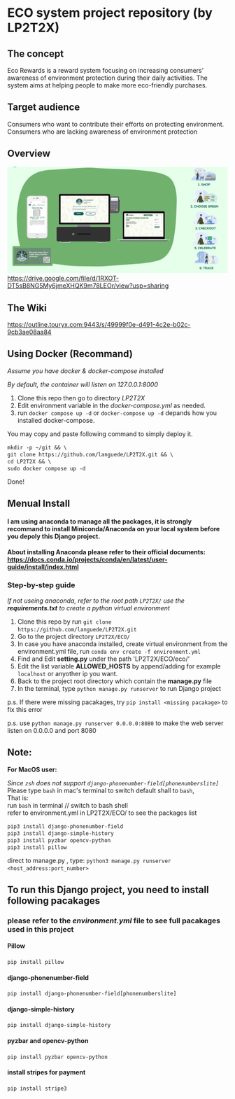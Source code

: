 # ECO system project repository (by LP2T2X)

## The concept
Eco Rewards is a reward system focusing on increasing consumers’ awareness of environment protection during their daily activities. The system aims at helping people to make more eco-friendly purchases.

## Target audience
Consumers who want to contribute their efforts on protecting environment.   
Consumers who are lacking awareness of environment protection

## Overview
![image](/product%20flow.png)
https://drive.google.com/file/d/1RXOT-DT5sB8NG5My6jmeXHQK9m78LEOr/view?usp=sharing

## The Wiki
https://outline.touryx.com:9443/s/49999f0e-d491-4c2e-b02c-9cb3ae08aa84

## Using Docker (Recommand)
*Assume you have docker & docker-compose installed*

*By default, the container will listen on 127.0.0.1:8000*

1. Clone this repo then go to directory *LP2T2X*
2. Edit environment variable in the *docker-compose.yml* as needed.
3. run `docker compose up -d` or `docker-compose up -d` depands how you installed docker-compose.


You may copy and paste following command to simply deploy it.
```
mkdir -p ~/git && \
git clone https://github.com/languede/LP2T2X.git && \
cd LP2T2X && \
sudo docker compose up -d
```
Done!


## Menual Install
#### I am using anaconda to manage all the packages, it is strongly recommand to install Miniconda/Anaconda on your local system before you depoly this Django project.
#### About installing Anaconda please refer to their official documents: https://docs.conda.io/projects/conda/en/latest/user-guide/install/index.html

### Step-by-step guide
*If not useing anaconda, refer to the root path `LP2T2X/`*
*use the **requirements.txt** to create a python virtual environment*
1. Clone this repo by run 
```git clone https://github.com/languede/LP2T2X.git```
3. Go to the project directory 
```LP2T2X/ECO/```
4. In case you have anaconda installed, create virtual environment from the environment.yml file, run ```conda env create -f environment.yml```
5. Find and Edit **setting.py** under the path 'LP2T2X/ECO/eco/'
6. Edit the list variable **ALLOWED_HOSTS** by append/adding for example `localhost` or anyother ip you want.
7. Back to the project root directory which contain the **manage.py** file
8. In the terminal, type `python manage.py runserver` to run Django project


p.s. If there were missing pacakages, try `pip install <missing pacakage>` to fix this error

p.s. use `python manage.py runserver 0.0.0.0:8080` to make the web server listen on 0.0.0.0 and port 8080

## Note:
**For MacOS user:**  

*Since `zsh` does not support  `django-phonenumber-field[phonenumberslite]`*
Please type `bash` in mac's terminal to switch default shall to `bash`,  
That is:   
run `bash` in terminal // switch to bash shell  
refer to environment.yml in LP2T2X/ECO/ to see the packages list
```
pip3 install django-phonenumber-field
pip3 install django-simple-history
pip3 install pyzbar opencv-python
pip3 install pillow
```
direct to manage.py , type: `python3 manage.py runserver <host_address:port_number>`

## To run this Django project, you need to install following pacakages
### please refer to the *environment.yml* file to see full pacakages used in this project

#### Pillow
`pip install pillow`

#### django-phonenumber-field
`pip install django-phonenumber-field[phonenumberslite]`

#### django-simple-history
`pip install django-simple-history`

#### pyzbar and opencv-python
`pip install pyzbar opencv-python`

#### install stripes for payment
`pip install stripe3`

